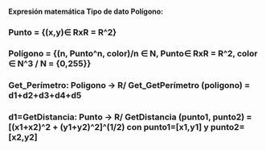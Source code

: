 #### Expresión matemática Tipo de dato Polígono:
### Punto = {(x,y)∈ RxR = R^2}
### Polígono = {(n, Punto^n, color)/n ∈ N, Punto∈ RxR = R^2, color ∈ N^3 / N = {0,255}}
### Get_Perímetro: Poligono -> R/ Get_GetPerímetro (poligono) = d1+d2+d3+d4+d5
### d1=GetDistancia: Punto -> R/ GetDistancia (punto1, punto2) = [(x1+x2)^2 + (y1+y2)^2]^(1/2) con punto1=[x1,y1] y punto2=[x2,y2]


